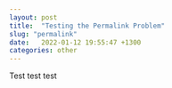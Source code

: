 ```yaml
---
layout: post
title:  "Testing the Permalink Problem"
slug: "permalink"
date:   2022-01-12 19:55:47 +1300
categories: other
---
```


Test test test
